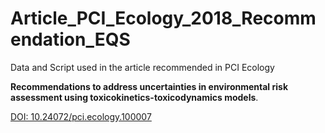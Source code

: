 # Article_PCI_Ecology_2018_Recommendation_EQS
Data and Script used in the article recommended in PCI Ecology

**Recommendations to address uncertainties in environmental risk assessment using toxicokinetics-toxicodynamics models**. 

[DOI: 10.24072/pci.ecology.100007](10.24072/pci.ecology.100007)
